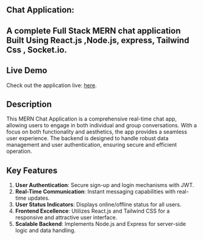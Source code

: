 ## Chat Application:
## A complete  Full Stack MERN chat application Built Using React.js ,Node.js, express, Tailwind Css , Socket.io.

## Live Demo

Check out the application live: [here](https://mernchat-prod.onrender.com).

## Description

This MERN Chat Application is a comprehensive real-time chat app, allowing users to engage in both individual and group conversations. With a focus on both functionality and aesthetics, the app provides a seamless user experience. The backend is designed to handle robust data management and user authentication, ensuring secure and efficient operation.

## Key Features

1. **User Authentication**: Secure sign-up and login mechanisms with JWT.
2. **Real-Time Communication**: Instant messaging capabilities with real-time updates.
3. **User Status Indicators**: Displays online/offline status for all users.
4. **Frontend Excellence**: Utilizes React.js and Tailwind CSS for a responsive and attractive user interface.
5. **Scalable Backend**: Implements Node.js and Express for server-side logic and data handling.
